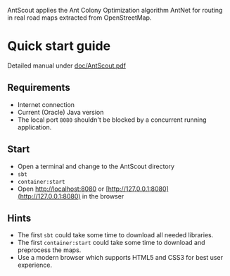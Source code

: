 AntScout applies the Ant Colony Optimization algorithm AntNet for routing in real road maps extracted from OpenStreetMap.

# Quick start guide

Detailed manual under [doc/AntScout.pdf](doc/AntScout.pdf)

## Requirements

* Internet connection
* Current (Oracle) Java version
* The local port `8080` shouldn't be blocked by a concurrent running application.

## Start

* Open a terminal and change to the AntScout directory
* `sbt`
* `container:start`
* Open [http://localhost:8080](http://localhost:8080) or [http://127.0.0.1:8080](http://127.0.0.1:8080) in the browser

## Hints

* The first `sbt` could take some time to download all needed libraries.
* The first `container:start` could take some time to download and preprocess the maps.
* Use a modern browser which supports HTML5 and CSS3 for best user experience.
